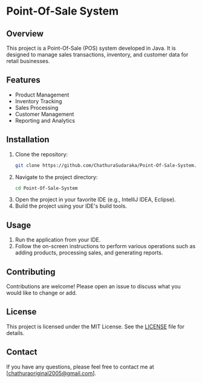 # Point-Of-Sale System

## Overview
This project is a Point-Of-Sale (POS) system developed in Java. It is designed to manage sales transactions, inventory, and customer data for retail businesses.

## Features
- Product Management
- Inventory Tracking
- Sales Processing
- Customer Management
- Reporting and Analytics

## Installation
1. Clone the repository:
    ```sh
    git clone https://github.com/ChathuraSudaraka/Point-Of-Sale-System.git
    ```
2. Navigate to the project directory:
    ```sh
    cd Point-Of-Sale-System
    ```
3. Open the project in your favorite IDE (e.g., IntelliJ IDEA, Eclipse).
4. Build the project using your IDE's build tools.

## Usage
1. Run the application from your IDE.
2. Follow the on-screen instructions to perform various operations such as adding products, processing sales, and generating reports.

## Contributing
Contributions are welcome! Please open an issue to discuss what you would like to change or add.

## License
This project is licensed under the MIT License. See the [LICENSE](LICENSE) file for details.

## Contact
If you have any questions, please feel free to contact me at [chathuraoriginal2005@gmail.com].
